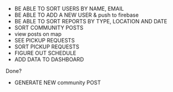 - BE ABLE TO SORT USERS BY NAME, EMAIL
- BE ABLE TO ADD A NEW USER & push to firebase
- BE ABLE TO SORT REPORTS BY TYPE, LOCATION AND DATE
- SORT COMMUNITY POSTS
- view posts on map
- SEE PICKUP REQUESTS
- SORT PICKUP REQUESTS
- FIGURE OUT SCHEDULE
- ADD DATA TO DASHBOARD 

Done?
- GENERATE NEW community POST
